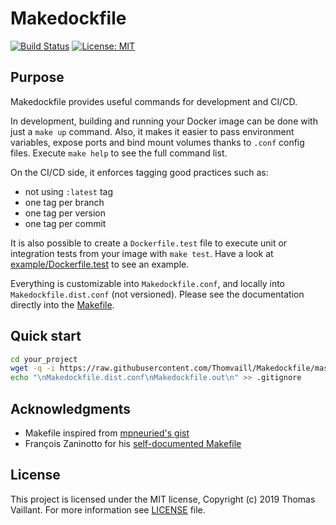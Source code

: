 # Makedockfile

[![Build Status](https://travis-ci.com/Thomvaill/Makedockfile.svg?branch=master)](https://travis-ci.com/Thomvaill/Makedockfile)
[![License: MIT](https://img.shields.io/badge/License-MIT-yellow.svg)](https://opensource.org/licenses/MIT)

## Purpose

Makedockfile provides useful commands for development and CI/CD.

In development, building and running your Docker image can be done with just a `make up` command.
Also, it makes it easier to pass environment variables, expose ports and bind mount volumes thanks to `.conf` config files.
Execute `make help` to see the full command list.

On the CI/CD side, it enforces tagging good practices such as:

- not using `:latest` tag
- one tag per branch
- one tag per version
- one tag per commit

It is also possible to create a `Dockerfile.test` file to execute unit or integration tests from your image with `make test`.
Have a look at [example/Dockerfile.test](example/Dockerfile.test) to see an example.

Everything is customizable into `Makedockfile.conf`, and locally into `Makedockfile.dist.conf` (not versioned).
Please see the documentation directly into the [Makefile](Makefile).

## Quick start

```bash
cd your_project
wget -q -i https://raw.githubusercontent.com/Thomvaill/Makedockfile/master/wget.txt
echo "\nMakedockfile.dist.conf\nMakedockfile.out\n" >> .gitignore
```

## Acknowledgments

- Makefile inspired from [mpneuried's gist](https://gist.github.com/mpneuried/0594963ad38e68917ef189b4e6a269db)
- François Zaninotto for his [self-documented Makefile](https://marmelab.com/blog/2016/02/29/auto-documented-makefile.html)

## License

This project is licensed under the MIT license, Copyright (c) 2019 Thomas Vaillant. For more information see [LICENSE](LICENSE) file.
